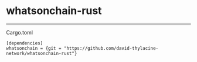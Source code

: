 # whatsonchain-rust
---
Cargo.toml
```
[dependencies]
whatsonchain = {git = "https://github.com/david-thylacine-network/whatsonchain-rust"}
```